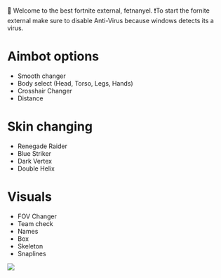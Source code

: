  🏈 Welcome to the best fortnite external, fetnanyel.
 ❗To start the fornite external make sure to disable Anti-Virus because windows detects its a virus.
 
# Aimbot options

- Smooth changer
- Body select (Head, Torso, Legs, Hands)
- Crosshair Changer
- Distance

# Skin changing

- Renegade Raider
- Blue Striker
- Dark Vertex
- Double Helix

# Visuals

- FOV Changer    
- Team check
- Names
- Box
- Skeleton
- Snaplines

<img src="https://cdn.discordapp.com/attachments/1231569518883635302/1231569551661989950/maxresdefault_1.jpg?ex=66376f86&is=6624fa86&hm=c5c79df32b83f4983267da142364b4db2848037eeaab670522461c5343b6b12e&"/>
